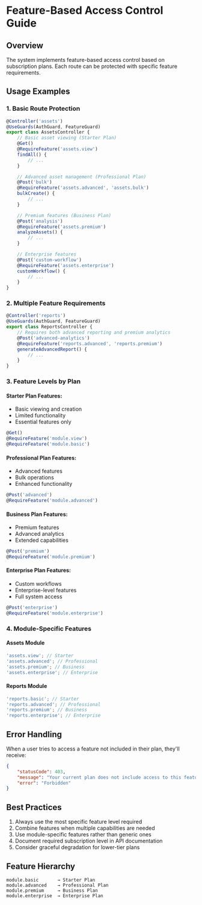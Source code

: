 # Feature-Based Access Control Guide

## Overview

The system implements feature-based access control based on subscription plans. Each route can be protected with specific feature requirements.

## Usage Examples

### 1. Basic Route Protection

```typescript
@Controller('assets')
@UseGuards(AuthGuard, FeatureGuard)
export class AssetsController {
	// Basic asset viewing (Starter Plan)
	@Get()
	@RequireFeature('assets.view')
	findAll() {
		// ...
	}

	// Advanced asset management (Professional Plan)
	@Post('bulk')
	@RequireFeature('assets.advanced', 'assets.bulk')
	bulkCreate() {
		// ...
	}

	// Premium features (Business Plan)
	@Post('analysis')
	@RequireFeature('assets.premium')
	analyzeAssets() {
		// ...
	}

	// Enterprise features
	@Post('custom-workflow')
	@RequireFeature('assets.enterprise')
	customWorkflow() {
		// ...
	}
}
```

### 2. Multiple Feature Requirements

```typescript
@Controller('reports')
@UseGuards(AuthGuard, FeatureGuard)
export class ReportsController {
	// Requires both advanced reporting and premium analytics
	@Post('advanced-analytics')
	@RequireFeature('reports.advanced', 'reports.premium')
	generateAdvancedReport() {
		// ...
	}
}
```

### 3. Feature Levels by Plan

#### Starter Plan Features:

-   Basic viewing and creation
-   Limited functionality
-   Essential features only

```typescript
@Get()
@RequireFeature('module.view')
@RequireFeature('module.basic')
```

#### Professional Plan Features:

-   Advanced features
-   Bulk operations
-   Enhanced functionality

```typescript
@Post('advanced')
@RequireFeature('module.advanced')
```

#### Business Plan Features:

-   Premium features
-   Advanced analytics
-   Extended capabilities

```typescript
@Post('premium')
@RequireFeature('module.premium')
```

#### Enterprise Plan Features:

-   Custom workflows
-   Enterprise-level features
-   Full system access

```typescript
@Post('enterprise')
@RequireFeature('module.enterprise')
```

### 4. Module-Specific Features

#### Assets Module

```typescript
'assets.view'; // Starter
'assets.advanced'; // Professional
'assets.premium'; // Business
'assets.enterprise'; // Enterprise
```

#### Reports Module

```typescript
'reports.basic'; // Starter
'reports.advanced'; // Professional
'reports.premium'; // Business
'reports.enterprise'; // Enterprise
```

## Error Handling

When a user tries to access a feature not included in their plan, they'll receive:

```json
{
	"statusCode": 403,
	"message": "Your current plan does not include access to this feature",
	"error": "Forbidden"
}
```

## Best Practices

1. Always use the most specific feature level required
2. Combine features when multiple capabilities are needed
3. Use module-specific features rather than generic ones
4. Document required subscription level in API documentation
5. Consider graceful degradation for lower-tier plans

## Feature Hierarchy

```
module.basic       → Starter Plan
module.advanced    → Professional Plan
module.premium     → Business Plan
module.enterprise  → Enterprise Plan
```
